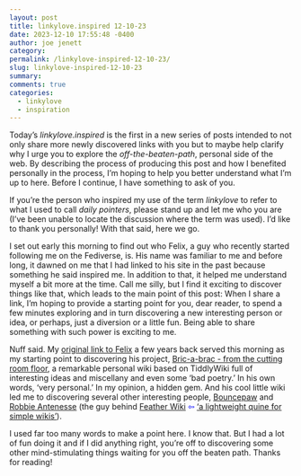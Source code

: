 ```yaml
---
layout: post
title: linkylove.inspired 12-10-23
date: 2023-12-10 17:55:48 -0400
author: joe jenett
category: 
permalink: /linkylove-inspired-12-10-23/
slug: linkylove-inspired-12-10-23
summary: 
comments: true
categories:
  - linkylove
  - inspiration
---
```

<p>
Today’s <em>linkylove.inspired</em> is the first in a new series of posts intended to not only share more newly discovered links with you but to maybe help clarify why I urge you to explore the <em>off-the-beaten-path</em>, personal side of the web. By describing the process of producing this post and how I benefited personally in the process, I’m hoping to help you better understand what I’m up to here. Before I continue, I have something to ask of you.
</p>
<p>
If you’re the person who inspired my use of the term <em>linkylove</em> to refer to what I used to call <em>daily pointers</em>, please stand up and let me who you are (I’ve been unable to locate the discussion where the term was used). I’d like to thank you personally! With that said, here we go.
</p>
<p>
I set out early this morning to find out who Felix, a guy who recently started following me on the Fediverse, is. His name was familiar to me and before long, it dawned on me that I had linked to his site in the past because something he said inspired me. In addition to that, it helped me understand myself a bit more at the time. Call me silly, but I find it exciting to discover things like that, which  leads to the main point of this post: When I share a link, I’m hoping to provide a starting point for you, dear reader, to spend a few minutes exploring and in turn discovering a new interesting person or idea, or perhaps, just a diversion or a little fun. Being able to share something with such power is exciting to me.
</p>
<p>
Nuff said. My <a href="https://simply.joejenett.com/4003/">original link to Felix</a> a few years back served this morning as my starting point to discovering his project, <a title=" Bric-a-brac - from the cutting room floor " href="https://felix.plesoianu.ro/wiki.html"> Bric-a-brac - from the cutting room floor</a>, a remarkable personal wiki based on TiddlyWiki full of interesting ideas and miscellany and even some ‘bad poetry.’ In his own words, ‘very personal.’ In my opinion, a hidden gem. And his cool little wiki led me to discovering several other interesting people, <a title="Bouncepaw" href="https://bouncepaw.com/">Bouncepaw</a> and <a title="Robbie Antenesse" href="https://robbie.antenesse.net/">Robbie Antenesse</a> (the guy behind <a href="https://feather.wiki/"> Feather Wiki</a> <span style="color:blue;">&#8678;</span> <a title="the dailywebthing archives" href="https://dwt-archives.joejenett.com/a-lightweight-quine-for-simple-wikis/">‘a lightweight quine for simple wikis’</a>).
</p>
<p>
I used far too many words to make a point here. I know that. But I had a lot of fun doing it and if I did anything right, you’re off to discovering some other mind-stimulating things waiting for you off the beaten path. Thanks for reading! 
</p>

<a href="https://brid.gy/publish/mastodon"></a>